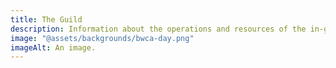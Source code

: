 ```yaml
---
title: The Guild
description: Information about the operations and resources of the in-game VETS guild.
image: "@assets/backgrounds/bwca-day.png"
imageAlt: An image.
---
```

